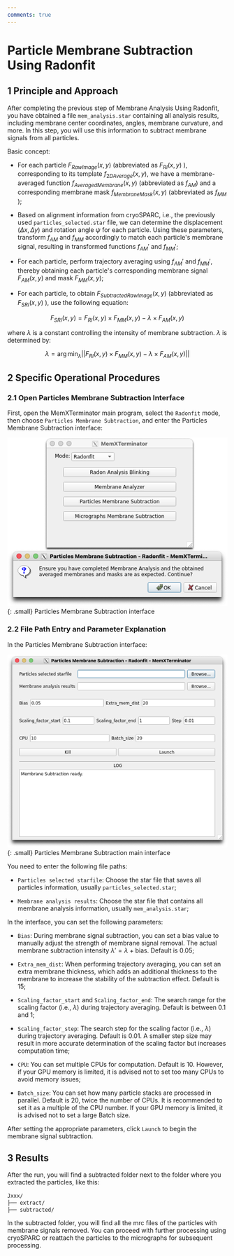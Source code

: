 ```yaml
---
comments: true
---
```


# Particle Membrane Subtraction Using Radonfit

## 1 Principle and Approach

After completing the previous step of Membrane Analysis Using Radonfit, you have obtained a file `mem_analysis.star` containing all analysis results, including membrane center coordinates, angles, membrane curvature, and more. In this step, you will use this information to subtract membrane signals from all particles.

Basic concept:

* For each particle $F_{RawImage}(x,y)$ (abbreviated as $F_{RI}(x,y)$ ), corresponding to its template $f_{2DAverage}(x,y)$, we have a membrane-averaged function $f_{AveragedMembrane}(x,y)$ (abbreviated as $f_{AM}$) and a corresponding membrane mask $f_{MembraneMask}(x,y)$ (abbreviated as $f_{MM}$ );

* Based on alignment information from cryoSPARC, i.e., the previously used `particles_selected.star` file, we can determine the displacement $(\Delta x, \Delta y)$ and rotation angle $\psi$ for each particle. Using these parameters, transform $f_{AM}$ and $f_{MM}$ accordingly to match each particle's membrane signal, resulting in transformed functions $f_{AM}'$ and $f_{MM}'$;

* For each particle, perform trajectory averaging using $f_{AM}'$ and $f_{MM}'$, thereby obtaining each particle's corresponding membrane signal $F_{AM}(x,y)$ and mask $F_{MM}(x,y)$;

* For each particle, to obtain $F_{SubtractedRawImage}(x,y)$ (abbreviated as $F_{SRI}(x,y)$ ), use the following equation:

$$
F_{SRI}(x,y) = F_{RI}(x,y) \times F_{MM}(x,y) - \lambda \times F_{AM}(x,y)
$$

where $\lambda$ is a constant controlling the intensity of membrane subtraction. $\lambda$ is determined by:

$$
\lambda = \arg \min_{\lambda} || F_{RI}(x,y) \times F_{MM}(x,y) - \lambda \times F_{AM}(x,y) ||
$$

## 2 Specific Operational Procedures

### 2.1 Open Particles Membrane Subtraction Interface

First, open the MemXTerminator main program, select the `Radonfit` mode, then choose `Particles Membrane Subtraction`, and enter the Particles Membrane Subtraction interface:

![Particles Membrane Subtraction interface](../../assets/images/3_1-1.png){: .small}
<span class="caption">Particles Membrane Subtraction interface</span>

### 2.2 File Path Entry and Parameter Explanation

In the Particles Membrane Subtraction interface:

![Particles Membrane Subtraction main interface](../../assets/images/3_1-2.png){: .small}
<span class="caption">Particles Membrane Subtraction main interface</span>

You need to enter the following file paths:

* `Particles selected starfile`: Choose the star file that saves all particles information, usually `particles_selected.star`;

* `Membrane analysis results`: Choose the star file that contains all membrane analysis information, usually `mem_analysis.star`;

In the interface, you can set the following parameters:

* `Bias`: During membrane signal subtraction, you can set a bias value to manually adjust the strength of membrane signal removal. The actual membrane subtraction intensity $\lambda' = \lambda + \text{bias}$. Default is 0.05;

* `Extra_mem_dist`: When performing trajectory averaging, you can set an extra membrane thickness, which adds an additional thickness to the membrane to increase the stability of the subtraction effect. Default is 15;

* `Scaling_factor_start` and `Scaling_factor_end`: The search range for the scaling factor (i.e., $\lambda$) during trajectory averaging. Default is between 0.1 and 1;

* `Scaling_factor_step`: The search step for the scaling factor (i.e., $\lambda$) during trajectory averaging. Default is 0.01. A smaller step size may result in more accurate determination of the scaling factor but increases computation time;

* `CPU`: You can set multiple CPUs for computation. Default is 10. However, if your GPU memory is limited, it is advised not to set too many CPUs to avoid memory issues;

* `Batch_size`: You can set how many particle stacks are processed in parallel. Default is 20, twice the number of CPUs. It is recommended to set it as a multiple of the CPU number. If your GPU memory is limited, it is advised not to set a large Batch size.

After setting the appropriate parameters, click `Launch` to begin the membrane signal subtraction.

## 3 Results

After the run, you will find a subtracted folder next to the folder where you extracted the particles, like this:

    Jxxx/
    ├── extract/
    ├── subtracted/

In the subtracted folder, you will find all the mrc files of the particles with membrane signals removed. You can proceed with further processing using cryoSPARC or reattach the particles to the micrographs for subsequent processing.